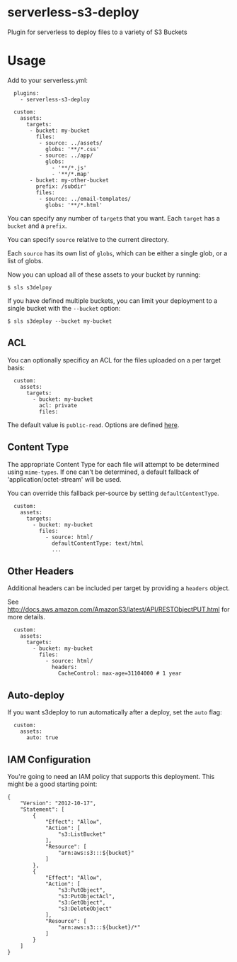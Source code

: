 # serverless-s3-deploy

Plugin for serverless to deploy files to a variety of S3 Buckets

# Usage

Add to your serverless.yml:

```
  plugins:
    - serverless-s3-deploy

  custom:
    assets:
      targets:
       - bucket: my-bucket
         files:
          - source: ../assets/
            globs: '**/*.css'
          - source: ../app/
            globs:
              - '**/*.js'
              - '**/*.map'
       - bucket: my-other-bucket
         prefix: /subdir'
         files:
          - source: ../email-templates/
            globs: '**/*.html'
```

You can specify any number of `target`s that you want. Each `target` has a
`bucket` and a `prefix`.

You can specify `source` relative to the current directory.

Each `source` has its own list of `globs`, which can be either a single glob,
or a list of globs.

Now you can upload all of these assets to your bucket by running:

```
$ sls s3delpoy
```

If you have defined multiple buckets, you can limit your deployment to
a single bucket with the `--bucket` option:

```
$ sls s3deploy --bucket my-bucket
```

## ACL

You can optionally specificy an ACL for the files uploaded on a per target
basis:

```
  custom:
    assets:
      targets:
        - bucket: my-bucket
          acl: private
          files:
```

The default value is `public-read`. Options are defined
[here](http://docs.aws.amazon.com/AmazonS3/latest/dev/acl-overview.html#canned-acl).

## Content Type

The appropriate Content Type for each file will attempt to be determined using
``mime-types``. If one can't be determined, a default fallback of
'application/octet-stream' will be used.

You can override this fallback per-source by setting ``defaultContentType``.

```
  custom:
    assets:
      targets:
        - bucket: my-bucket
          files:
            - source: html/
              defaultContentType: text/html
              ...
```

## Other Headers

Additional headers can be included per target by providing a ``headers`` object.

See http://docs.aws.amazon.com/AmazonS3/latest/API/RESTObjectPUT.html for more
details.

```
  custom:
    assets:
      targets:
        - bucket: my-bucket
          files:
            - source: html/
              headers:
                CacheControl: max-age=31104000 # 1 year
```

## Auto-deploy

If you want s3deploy to run automatically after a deploy, set the `auto` flag:

```
  custom:
    assets:
      auto: true
```

## IAM Configuration

You're going to need an IAM policy that supports this deployment. This might be
a good starting point:

```
{
    "Version": "2012-10-17",
    "Statement": [
        {
            "Effect": "Allow",
            "Action": [
                "s3:ListBucket"
            ],
            "Resource": [
                "arn:aws:s3:::${bucket}"
            ]
        },
        {
            "Effect": "Allow",
            "Action": [
                "s3:PutObject",
                "s3:PutObjectAcl",
                "s3:GetObject",
                "s3:DeleteObject"
            ],
            "Resource": [
                "arn:aws:s3:::${bucket}/*"
            ]
        }
    ]
}
```
